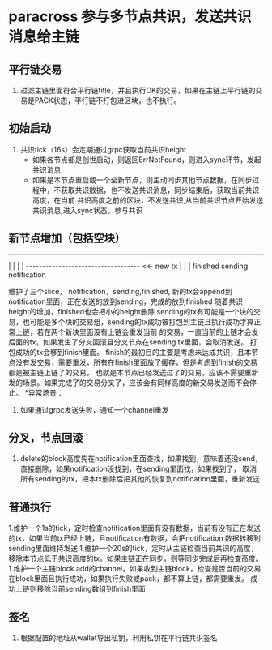 # paracross 参与多节点共识，发送共识消息给主链

## 平行链交易
 1. 过滤主链里面符合平行链title，并且执行OK的交易，如果在主链上平行链的交易是PACK状态，平行链不打包进区块，也不执行。

## 初始启动
 1. 共识tick（16s）会定期通过grpc获取当前共识height
    * 如果各节点都是创世启动，则返回ErrNotFound，则进入sync环节，发起共识消息
    * 如果是本节点重启或一个全新节点，则主动同步其他节点数据，在同步过程中，不获取共识数据，也不发送共识消息，同步结束后，获取当前共识高度，在当前
      共识高度之前的区块，不发送共识,从当前共识节点开始发送共识消息,进入sync状态，参与共识

## 新节点增加（包括空块）
   -----------------------------------
   |         |           |            |
   ----------------------------------- <<- new tx
   |         |           |
   finished  sending     notification

   维护了三个slice， notification，sending,finished, 新的tx会append到notification里面，正在发送的放到sending，完成的放到finished
   随着共识height的增加，finished也会把小的height删除
   sending的tx有可能是一个块的交易，也可能是多个块的交易组，sending的tx成功被打包到主链且执行成功才算正常上链，若在两个新块里面没有上链会重发当前
   的交易，一直当前的上链才会发后面的tx，如果发生了分叉回滚且分叉节点在sending tx里面，会取消发送。
   打包成功的tx会移到finish里面。
   finish的最初目的主要是考虑未达成共识，且本节点没有发交易，需要重发，所有在finish里面放了缓存，但是考虑到finish的交易都是被主链上链了的交易，
   也就是本节点已经发送过了的交易，应该不需要重新发的场景。如果完成了的交易分叉了，应该会有同样高度的新交易发送而不会停止。
   *异常场景：
   1. 如果通过grpc发送失败，通知一个channel重发

## 分叉，节点回滚
 1. delete的block高度先在notification里面查找，如果找到，意味着还没send，直接删除，如果notification没找到，在sending里面找，如果找到了，
    取消所有sending的tx，把本tx删除后把其他的恢复到notification里面，重新发送

## 普通执行
 1.维护一个1s的tick，定时检查notification里面有没有数据，当前有没有正在发送的tx，如果当前tx已经上链，且notification有数据，会把notification
   数据转移到sending里面维持发送
 1.维护一个20s的tick，定时从主链检查当前共识的高度，移除本节点低于共识高度的tx。如果主链正在同步，则等同步完成后再检查高度。
 1.维护一个主链block add的channel，如果收到主链block，检查是否当前的交易在block里面且执行成功，如果执行失败或pack，都不算上链，都需要重发。
   成功上链则移除当前sending数组到finish里面

## 签名
 1. 根据配置的地址从wallet导出私钥，利用私钥在平行链共识签名
